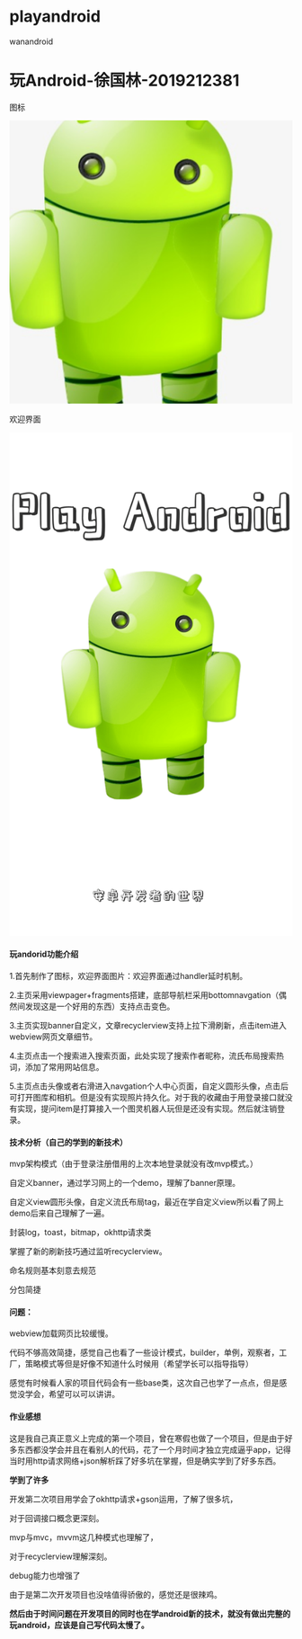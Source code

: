 # playandroid
wanandroid
# 玩Android-徐国林-2019212381

图标

![avatar](https://github.com/xgl0626/playandroid/blob/master/app/src/main/tb-playstore.png)

欢迎界面

![avatar](https://github.com/xgl0626/playandroid/blob/master/app/src/main/res/drawable/welcomeimg.png)

#### 玩andorid功能介绍

1.首先制作了图标，欢迎界面图片：欢迎界面通过handler延时机制。

2.主页采用viewpager+fragments搭建，底部导航栏采用bottomnavgation（偶然间发现这是一个好用的东西）支持点击变色。

3.主页实现banner自定义，文章recyclerview支持上拉下滑刷新，点击item进入webview网页文章细节。

4.主页点击一个搜索进入搜索页面，此处实现了搜索作者昵称，流氏布局搜索热词，添加了常用网站信息。

5.主页点击头像或者右滑进入navgation个人中心页面，自定义圆形头像，点击后可打开图库和相机。但是没有实现照片持久化。对于我的收藏由于用登录接口就没有实现，提问item是打算接入一个图灵机器人玩但是还没有实现。然后就注销登录。

#### 技术分析（自己的学到的新技术）

mvp架构模式（由于登录注册借用的上次本地登录就没有改mvp模式。）

自定义banner，通过学习网上的一个demo，理解了banner原理。

自定义view圆形头像，自定义流氏布局tag，最近在学自定义view所以看了网上demo后来自己理解了一遍。

封装log，toast，bitmap，okhttp请求类

掌握了新的刷新技巧通过监听recyclerview。

命名规则基本刻意去规范

分包简捷

#### 问题：

webview加载网页比较缓慢。

代码不够高效简捷，感觉自己也看了一些设计模式，builder，单例，观察者，工厂，策略模式等但是好像不知道什么时候用（希望学长可以指导指导）

感觉有时候看人家的项目代码会有一些base类，这次自己也学了一点点，但是感觉没学会，希望可以可以讲讲。

#### 作业感想

这是我自己真正意义上完成的第一个项目，曾在寒假也做了一个项目，但是由于好多东西都没学会并且在看别人的代码，花了一个月时间才独立完成逼乎app，记得当时用http请求网络+json解析踩了好多坑在掌握，但是确实学到了好多东西。

**学到了许多**

开发第二次项目用学会了okhttp请求+gson运用，了解了很多坑，

对于回调接口概念更深刻。

mvp与mvc，mvvm这几种模式也理解了，

对于recyclerview理解深刻。

debug能力也增强了

由于是第二次开发项目也没啥值得骄傲的，感觉还是很辣鸡。

**然后由于时间问题在开发项目的同时也在学android新的技术，就没有做出完整的玩android，应该是自己写代码太慢了。**



